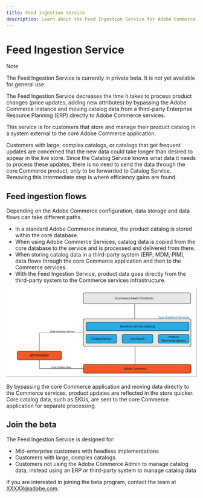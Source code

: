 ```yaml
---
title: Feed Ingestion Service
description: Learn about the Feed Ingestion Service for Adobe Commerce
---
```


# Feed Ingestion Service

>[!NOTE]
>
>The Feed Ingestion Service is currently in private beta. It is not yet available for general use.

The Feed Ingestion Service decreases the time it takes to process product changes (price updates, adding new attributes) by bypassing the Adobe Commerce instance and moving catalog data from a third-party Enterprise Resource Planning (ERP) directly to Adobe Commerce services.

This service is for customers that store and manage their product catalog in a system external to the core Adobe Commerce application.

Customers with large, complex catalogs, or catalogs that get frequent updates are concerned that the new data could take longer than desired to appear in the live store. Since the Catalog Service knows what data it needs to process these updates, there is no need to send the data through the core Commerce product, only to be forwarded to Catalog Service. Removing this intermediate step is where efficiency gains are found.

## Feed ingestion flows

Depending on the Adobe Commerce configuration, data storage and data flows can take different paths.

* In a standard Adobe Commerce instance, the product catalog is stored within the core database.
* When using Adobe Commerce Services, catalog data is copied from the core database to the service and is processed and delivered from there.
* When storing catalog data in a third-party system (ERP, MDM, PIM), data flows through the core Commerce application and then to the Commerce services.
* With the Feed Ingestion Service, product data goes directly from the third-party system to the Commerce services infrastructure. 

![Feed ingestion service](assets/feed-ingestion.png)

By bypassing the core Commerce application and moving data directly to the Commerce services, product updates are reflected in the store quicker. Core catalog data, such as SKUs, are sent to the core Commerce application for separate processing.

## Join the beta

The Feed Ingestion Service is designed for:

* Mid-enterprise customers with headless implementations
* Customers with large, complex catalogs
* Customers not using the Adobe Commerce Admin to manage catalog data, instead using an ERP or third-party system to manage catalog data

If you are interested in joining the beta program, contact the team at XXXXX@adobe.com.
